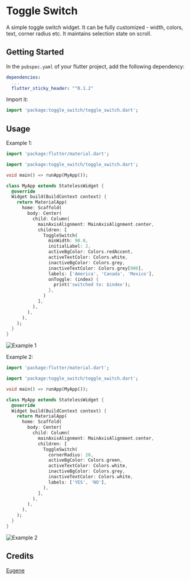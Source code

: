 # Toggle Switch

A simple toggle switch widget. It can be fully customized - width, colors, text, corner radius etc. It maintains selection state on scroll.

## Getting Started

In the `pubspec.yaml` of your flutter project, add the following dependency:

```yaml
dependencies:
  ...
  flutter_sticky_header: "^0.1.2"
```

Import it:

```dart
import 'package:toggle_switch/toggle_switch.dart';
```

## Usage

Example 1:

```dart
import 'package:flutter/material.dart';

import 'package:toggle_switch/toggle_switch.dart';

void main() => runApp(MyApp());

class MyApp extends StatelessWidget {
  @override
  Widget build(BuildContext context) {
    return MaterialApp(
      home: Scaffold(
        body: Center(
          child: Column(
            mainAxisAlignment: MainAxisAlignment.center,
            children: [
              ToggleSwitch(
                minWidth: 90.0,
                initialLabel: 2,
                activeBgColor: Colors.redAccent,
                activeTextColor: Colors.white,
                inactiveBgColor: Colors.grey,
                inactiveTextColor: Colors.grey[900],
                labels: ['America', 'Canada', 'Mexico'],
                onToggle: (index) {
                  print('switched to: $index');
                },
              )
            ],
          ),
        ),
      ),
    );
  }
}
```
![Example 1](https://media.giphy.com/media/kHkxHHpPkvVFOLB6Iq/giphy.gif)

Example 2:

```dart
import 'package:flutter/material.dart';

import 'package:toggle_switch/toggle_switch.dart';

void main() => runApp(MyApp());

class MyApp extends StatelessWidget {
  @override
  Widget build(BuildContext context) {
    return MaterialApp(
      home: Scaffold(
        body: Center(
          child: Column(
            mainAxisAlignment: MainAxisAlignment.center,
            children: [
              ToggleSwitch(
                cornerRadius: 20,
                activeBgColor: Colors.green,
                activeTextColor: Colors.white,
                inactiveBgColor: Colors.grey,
                inactiveTextColor: Colors.white,
                labels: ['YES', 'NO'],
              ),
            ],
          ),
        ),
      ),
    );
  }
}
```
![Example 2](https://media.giphy.com/media/U72TwlCo3tWSkqBunm/giphy.gif)

## Credits
[Eugene](https://stackoverflow.com/questions/56340682/flutter-equvalent-android-toggle-switch)